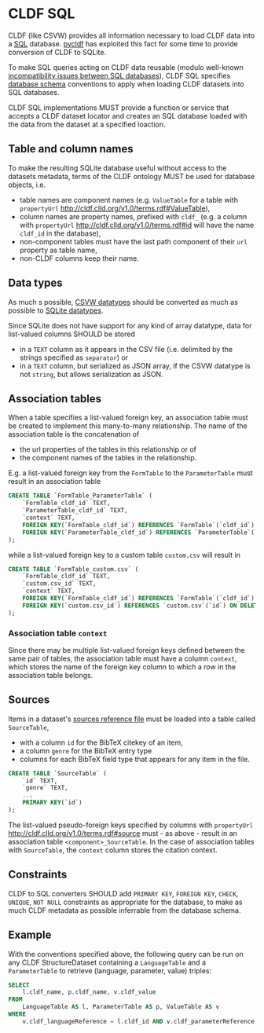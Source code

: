 # CLDF SQL

CLDF (like CSVW) provides all information necessary to load CLDF data into a [SQL](https://en.wikipedia.org/wiki/SQL) database.
[pycldf](https://pycldf.readthedocs.io/en/latest/ext_sql.html) has exploited this fact for some time to provide conversion of CLDF to
SQLite.

To make SQL queries acting on CLDF data reusable (modulo well-known [incompatibility issues between SQL databases](https://en.wikipedia.org/wiki/SQL#Reasons_for_incompatibility)), 
CLDF SQL specifies [database schema](https://en.wikipedia.org/wiki/Database_schema) conventions to apply when loading 
CLDF datasets into SQL databases.

CLDF SQL implementations MUST provide a function or service that accepts a CLDF dataset locator and creates an SQL database
loaded with the data from the dataset at a specified loaction.


## Table and column names

To make the resulting SQLite database useful without access to the datasets metadata, terms of the CLDF ontology
MUST be used for database objects, i.e.
- table names are component names (e.g. `ValueTable` for a table with `propertyUrl` http://cldf.clld.org/v1.0/terms.rdf#ValueTable),
- column names are property names, prefixed with `cldf_` (e.g. a column with `propertyUrl` http://cldf.clld.org/v1.0/terms.rdf#id 
  will have the name `cldf_id` in the database),
- non-component tables must have the last path component of their `url` property as table name,
- non-CLDF columns keep their name.


## Data types

As much s possible, [CSVW datatypes](https://www.w3.org/TR/2015/REC-tabular-metadata-20151217/#built-in-datatypes)
should be converted as much as possible to [SQLite datatypes](https://www.sqlite.org/datatype3.html).

Since SQLite does not have support for any kind of array datatype, data for list-valued columns SHOULD be stored
- in a `TEXT` column as it appears in the CSV file (i.e. delimited by the strings specified as `separator`) or
- in a `TEXT` column, but serialized as JSON array, if the CSVW datatype is not `string`, but allows serialization as JSON.


## Association tables

When a table specifies a list-valued foreign key, an association table must be created to implement this many-to-many relationship.
The name of the association table is the concatenation of
- the url properties of the tables in this relationship or of
- the component names of the tables in the relationship.

E.g. a list-valued foreign key from the `FormTable` to the `ParameterTable` must result in an association table

```sql
CREATE TABLE `FormTable_ParameterTable` (
    `FormTable_cldf_id` TEXT,
    `ParameterTable_cldf_id` TEXT,
    `context` TEXT,
    FOREIGN KEY(`FormTable_cldf_id`) REFERENCES `FormTable`(`cldf_id`) ON DELETE CASCADE,
    FOREIGN KEY(`ParameterTable_cldf_id`) REFERENCES `ParameterTable`(`cldf_id`) ON DELETE CASCADE
);
```

while a list-valued foreign key to a custom table `custom.csv` will result in
```sql
CREATE TABLE `FormTable_custom.csv` (
    `FormTable_cldf_id` TEXT,
    `custom.csv_id` TEXT,
    `context` TEXT,
    FOREIGN KEY(`FormTable_cldf_id`) REFERENCES `FormTable`(`cldf_id`) ON DELETE CASCADE,
    FOREIGN KEY(`custom.csv_id`) REFERENCES `custom.csv`(`id`) ON DELETE CASCADE
);
```


### Association table `context`

Since there may be multiple list-valued foreign keys defined between the same pair of tables, the association table
must have a column `context`, which stores the name of the foreign key column to which a row in the association table
belongs.


## Sources

Items in a dataset's [sources reference file](https://github.com/cldf/cldf#sources-reference-file) must be loaded
into a table called `SourceTable`, 
- with a column `id` for the BibTeX citekey of an item,
- a column `genre` for the BibTeX entry type
- columns for each BibTeX field type that appears for any item in the file.

```sql
CREATE TABLE `SourceTable` (
    `id` TEXT,
    `genre` TEXT,
    ...
    PRIMARY KEY(`id`)
);
```

The list-valued pseudo-foreign keys specified by columns with `propertyUrl` http://cldf.clld.org/v1.0/terms.rdf#source
must - as above - result in an association table `<component>_SourceTable`. In the case of association tables with
`SourceTable`, the `context` column stores the citation context.


## Constraints

CLDF to SQL converters SHOULD add `PRIMARY KEY`, `FOREIGN KEY`, `CHECK`, `UNIQUE`, `NOT NULL` constraints as
appropriate for the database, to make as much CLDF metadata as possible inferrable from the database schema.


## Example

With the conventions specified above, the following query can be run on any CLDF StructureDataset containing a
`LanguageTable` and a `ParameterTable` to retrieve (language, parameter, value) triples:
```sql
SELECT
    l.cldf_name, p.cldf_name, v.cldf_value
FROM
    LanguageTable AS l, ParameterTable AS p, ValueTable AS v
WHERE
    v.cldf_languageReference = l.cldf_id AND v.cldf_parameterReference = p.cldf_id
```

